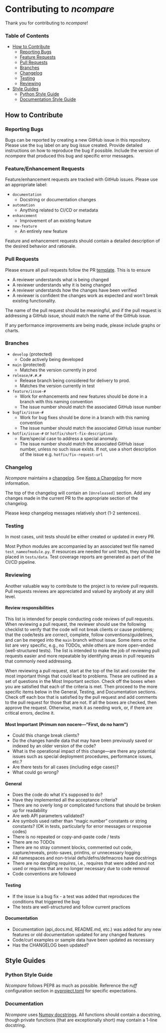 # Contributing to _ncompare_

Thank you for contributing to _ncompare_!

### Table of Contents

- [How to Contribute](CONTRIBUTING.md#how-to-contribute)
    - [Reporting Bugs](CONTRIBUTING.md#reporting-bugs)
    - [Feature Requests](CONTRIBUTING.md#featureenhancement-requests)
    - [Pull Requests](CONTRIBUTING.md#pull-requests)
    - [Branches](CONTRIBUTING.md#branches)
    - [Changelog](CONTRIBUTING.md#changelog)
    - [Testing](CONTRIBUTING.md#testing)
    - [Reviewing](CONTRIBUTING.md#reviewing)
- [Style Guides](CONTRIBUTING.md#style-guides)
    - [Python Style Guide](CONTRIBUTING.md#python-style-guide)
    - [Documentation Style Guide](CONTRIBUTING.md#documentation-1)


## How to Contribute

### Reporting Bugs

Bugs can be reported by creating a new GitHub issue in this repository.
Please use the `bug` label on any bug issue created. Provide detailed
instructions on how to reproduce the bug if possible. Include the version
of _ncompare_ that produced this bug and specific error messages.

### Feature/Enhancement Requests

Feature/enhancement requests are tracked with GitHub issues. Please use
an appropriate label:

- `documentation`
    - Docstring or documentation changes
- `automation`
    - Anything related to CI/CD or metadata
- `enhancement`
    - Improvement of an existing feature
- `new-feature`
    - An entirely new feature

Feature and enhancement requests should contain a detailed description
of the desired behavior and rationale.

### Pull Requests

Please ensure all pull requests follow the PR
[template](https://github.com/nasa/ncompare/blob/main/.github/pull_request_template.md). 
This is to ensure

* A reviewer understands what is being changed
* A reviewer understands why it is being changed
* A reviewer understands how the changes have been verified
* A reviewer is confident the changes work as expected and won't break existing functionality.

The name of the pull request should be meaningful, and if the pull
request is addressing a GitHub issue, should match the name of the
GitHub issue.

If any performance improvements are being made, please include graphs or charts.

### Branches

- `develop` (protected)
    - Code actively being developed
- `main` (protected)
    - Matches the version currently in prod
- `release/#.#.#`
    - Release branch being considered for delivery to prod.
    - Matches the version currently in test
- `feature/issue-#`
    - Work for enhancements and new features should be done in a branch with this naming convention
    - The issue number should match the associated GitHub issue number
- `bugfix/issue-#`
    - Work for bug fixes should be done in a branch with this naming convention
    - The issue number should match the associated GitHub issue number
- `hotfix/issue-#` or `hotfix/short-fix-description`
    - Rare/special case to address a special anomaly.
    - The issue number should match the associated GitHub issue number,
    unless no such issue exists. If not, use a short description of the
    issue e.g. `hotfix/fix-request-url`

### Changelog

_Ncompare_ maintains a [changelog](https://github.com/nasa/ncompare/blob/main/CHANGELOG.md). See
[Keep a Changelog](https://keepachangelog.com/en/1.0.0/) for more
information.

The top of the changelog will contain an `[Unreleased]` section. Add
any changes made in the current PR to the appropriate section of the
changelog.

Please keep changelog messages relatively short (1-2 sentences).

### Testing

In most cases, unit tests should be either created or updated in every PR.

Most Python modules are accompanied by an associated test file named
`test_nameofmodule.py`. If resources are needed for unit tests, they
should be placed in `tests/data`. Test coverage reports are generated
as part of the CI/CD pipeline.


### Reviewing

Another valuable way to contribute to the project is to review pull
requests. Pull requests reviews are appreciated and valued by anybody
at any skill level.

#### Review responsibilities

This list is intended for people conducting code reviews of pull
requests. When reviewing a pull request, the reviewer should use the
following checklist to verify that the code will not break clients or
cause problems; that the code/tests are correct, complete, follow
conventions/guidelines, and can be merged into the `main` branch without
issue. Some items on the list are very specific, e.g., no TODOs,
while others are more open-ended (well-structured tests). The list is
intended to make the job of reviewing pull requests easier and more
repeatable by identifying areas in pull requests that commonly need
addressing.

When reviewing a pull request, start at the top of the list and consider
the most important things that could lead to problems. These are
outlined as a set of questions in the Most Important section. Check off
the boxes when you are satisfied that each of the criteria is met. Then
proceed to the more specific items below in the General, Testing, and
Documentation sections.  Check off each box that is satisfied by the
pull request and add comments to the pull request for those that are
not. If all the boxes are checked, then approve the request. Otherwise,
mark it as needing work, or, if there are critical errors, decline it.

#### Most Important (Primum non nocere—"First, do no harm")

- Could this change break clients?
- Do the changes handle data that may have been previously saved or
indexed by an older version of the code?
- What is the operational impact of this change—are there any
potential issues such as special deployment procedures, performance
issues, etc.?
- Are there tests for all cases (including edge cases)?
- What could go wrong?

#### General
- Does the code do what it's supposed to do?
- Have they implemented all the acceptance criteria?
- There are no overly long or complicated functions that should be
broken up for readability
- Are web API parameters validated?
- Are symbols used rather than “magic number” constants or string
constants? (OK in tests, particularly for error messages or response codes)
- There is no repeated or copy-and-paste code / tests
- There are no TODOs
- There are no stray comment blocks, commented out code, capture/reveals,
proto-saves, printlns, or unnecessary logging
- All namespaces and non-trivial defs/defns/defmacros have docstrings
- There are no dangling _requires_, i.e., requires that were added and
not used or requires that are no longer necessary due to code removal
- Code conventions are followed

#### Testing
- If the issue is a bug fix - a test was added that reproduces the
conditions that triggered the bug
- The tests are well-structured and follow current practices

#### Documentation
- Documentation (api_docs.md, README.md, etc.) was added for any new
features or old documentation updated for any changed features
- Code/curl examples or sample data have been updated as necessary
- Has the CHANGELOG been updated?

## Style Guides

### Python Style Guide

_Ncompare_ follows PEP8 as much as possible. Reference the _ruff_ configuration section in [pyproject.toml](https://github.com/nasa/ncompare/blob/main/pyproject.toml) for specific expectations.

### Documentation

_Ncompare_ uses [Numpy docstrings](https://numpydoc.readthedocs.io/en/latest/format.html).
All functions should contain a docstring, though private functions (that are exceptionally short)
may contain a 1-line docstring.
